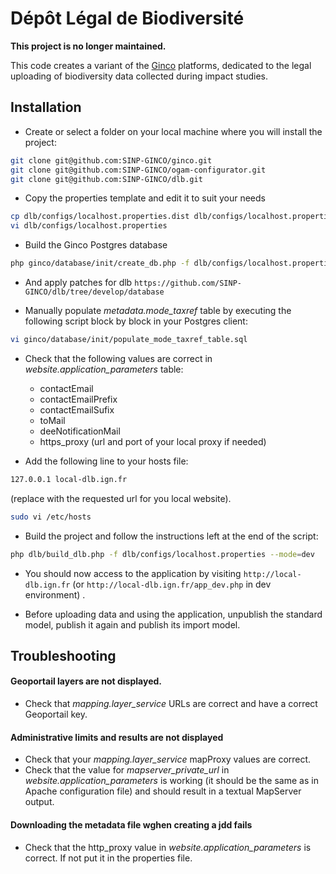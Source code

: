# Dépôt Légal de Biodiversité

**This project is no longer maintained.**

This code creates a variant of the [Ginco](https://github.com/SINP-GINCO/ginco) platforms, dedicated to 
the legal uploading of biodiversity data collected during impact studies. 

## Installation

* Create or select a folder on your local machine where you will install the project:
```bash
git clone git@github.com:SINP-GINCO/ginco.git
git clone git@github.com:SINP-GINCO/ogam-configurator.git
git clone git@github.com:SINP-GINCO/dlb.git
```
* Copy the properties template and edit it to suit your needs
```bash
cp dlb/configs/localhost.properties.dist dlb/configs/localhost.properties
vi dlb/configs/localhost.properties
```
* Build the Ginco Postgres database
```bash
php ginco/database/init/create_db.php -f dlb/configs/localhost.properties
```
* And apply patches for dlb
`https://github.com/SINP-GINCO/dlb/tree/develop/database`

* Manually populate *metadata.mode_taxref* table by executing the following script block by block in your Postgres client:
```bash
vi ginco/database/init/populate_mode_taxref_table.sql
```

* Check that the following values are correct in *website.application_parameters* table:
    * contactEmail
    * contactEmailPrefix
    * contactEmailSufix
    * toMail
    * deeNotificationMail
    * https_proxy (url and port of your local proxy if needed)

* Add the following line to your hosts file:
 ```bash
 127.0.0.1 local-dlb.ign.fr
 ```
  (replace with the requested url for you local website).  
    
    
 ```bash
 sudo vi /etc/hosts
 ```

* Build the project and follow the instructions left at the end of the script:
```bash
php dlb/build_dlb.php -f dlb/configs/localhost.properties --mode=dev
```

* You should now access to the application by visiting  `http://local-dlb.ign.fr` (or 
  `http://local-dlb.ign.fr/app_dev.php` in dev environment) .

* Before uploading data and using the application, unpublish the standard model, publish it again and publish its import model.

## Troubleshooting

#### Geoportail layers are not displayed.
* Check that *mapping.layer_service* URLs are correct and have a correct Geoportail key.

#### Administrative limits and results are not displayed
* Check that your *mapping.layer_service* mapProxy values are correct.
* Check that the value for *mapserver_private_url* in *website.application_parameters* is working (it should be the same as in Apache configuration file) and should result
in a textual MapServer output.

#### Downloading the metadata file wghen creating a jdd fails
* Check that the http_proxy value in *website.application_parameters* is correct. If not put it in the properties file.
